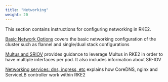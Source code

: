 ```yaml
---
title: "Networking"
weight: 20
---
```


This section contains instructions for configuring networking in RKE2.

[Basic Network Options](basic_network_options.md) covers the basic networking configuration of the cluster such as flannel and single/dual stack configurations

[Multus and SRIOV](multus-sriov.md) provides guidance to leverage Multus in RKE2 in order to have multiple interfaces per pod. It also includes information about SR-IOV

[Networking services: dns, ingress, etc](networking-services.md) explains how CoreDNS, nginx and ServiceLB controller work within RKE2
